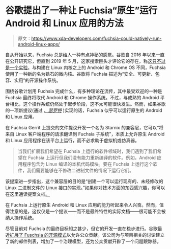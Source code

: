 # 谷歌提出了一种让 Fuchsia“原生”运行 Android 和 Linux 应用的方法

> 原文：<https://www.xda-developers.com/fuchsia-could-natively-run-android-linux-apps/>

自从开始以来，Fuchsia 总是给人一种有点神秘的感觉。谷歌自 2016 年以来一直在公开研究它，但直到 2019 年 5 月，这家搜索巨头才评论它的存在，称[这只不过是一个实验](https://www.xda-developers.com/google-acknowledges-fuchsia-os-experiment/)。与构建在 Linux 内核之上的 Android 和 Chrome OS 不同，Fuchsia 使用了一种新的名为锆石的微内核。谷歌将 Fuchsia 描述为“安全、可更新、包容、实用”的开源操作系统。

围绕谷歌计划用 Fuchsia 完成什么，有多种理论在流传，其中最受欢迎的一种是 Fuchsia 最终将取代 Android 和 Chrome 操作系统。不过，与成熟的 Android 平台相比，这个操作系统仍然处于起步阶段，这不太可能很快发生。然而，如果谷歌的一项新提议(通过 [*、瑟罗特*](https://www.thurrott.com/mobile/247226/google-investigating-m1-like-os-translation-for-fuchsia) )实现的话，Fuchsia 似乎可以运行原生的 Android 和 Linux 应用。

在 Fuchsia Gerrit 上提交的文件提议开发一个名为 Starnix 的兼容层，它可以“将来自 Linux 客户端程序的请求翻译到 Fuchsia 子系统”，本质上允许原生 Android 和 Linux 应用程序在该平台上运行，而不必求助于虚拟机或仿真器。

> 当我们扩展我们希望在 Fuchsia 上运行的软件领域时，我们遇到了我们希望在 Fuchsia 上运行但我们没有能力重新编译的软件。例如，Android 应用程序包含为 Linux 编译的本机代码模块。要在 Fuchsia 上运行这个软件，我们需要能够在不修改二进制文件的情况下运行它们。

该提案进一步指出，这个兼容层的目的是“创建一个可以运行现有的、未经修改的 Linux 二进制文件的 Linux 接口的实现。”如果你对技术方面的东西感兴趣，你可以在这里通读提案文档[。](https://fuchsia-review.googlesource.com/c/fuchsia/+/485181/1/docs/contribute/governance/rfcs/NNNN_starnix.md#57)

在 Fuchsia 上运行原生 Android 和 Linux 应用的能力听起来令人兴奋。然而，值得注意的是，这仅仅是一个提议——而不是最终特性的实际文档——很可能不会被纳入操作系统。

尽管目前对 Fuchsia 的最终目标知之甚少，但它的开发一直在稳步进行。谷歌最近[扩展了 Fuschsia 的开源模式](https://opensource.googleblog.com/2020/12/expanding-fuchsias-open-source-model.html)以允许公众贡献。该公司为与项目相关的讨论建立了新的邮件列表，增加了一个治理模型，还为公众贡献开辟了一个问题跟踪器。